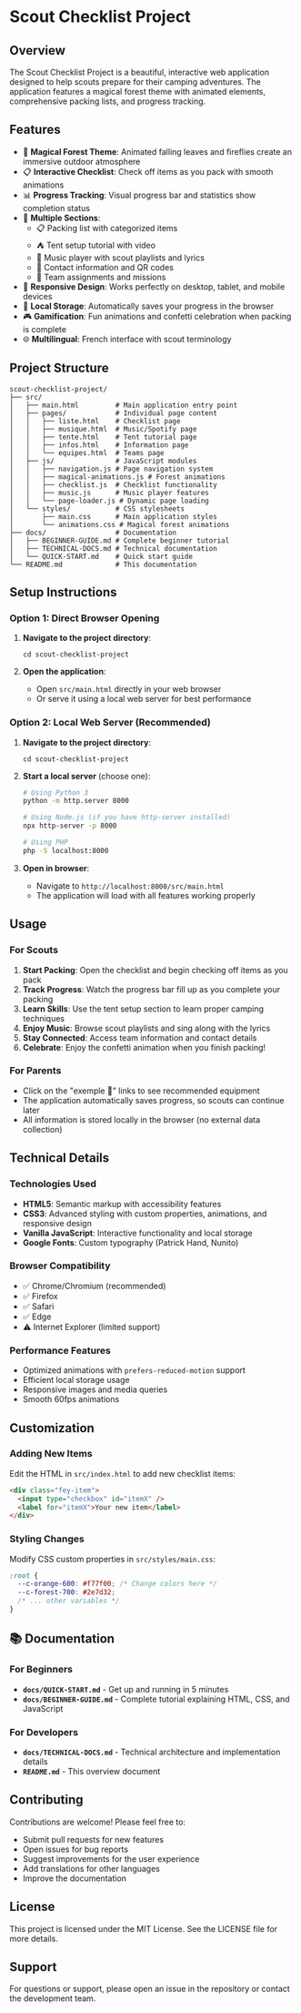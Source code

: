 # Scout Checklist Project

## Overview

The Scout Checklist Project is a beautiful, interactive web application designed to help scouts prepare for their camping adventures. The application features a magical forest theme with animated elements, comprehensive packing lists, and progress tracking.

## Features

- 🌲 **Magical Forest Theme**: Animated falling leaves and fireflies create an immersive outdoor atmosphere
- 📋 **Interactive Checklist**: Check off items as you pack with smooth animations
- 📊 **Progress Tracking**: Visual progress bar and statistics show completion status
- 🎯 **Multiple Sections**:
  - 📋 Packing list with categorized items
  - ⛺ Tent setup tutorial with video
  - 🎵 Music player with scout playlists and lyrics
  - 📱 Contact information and QR codes
  - 👥 Team assignments and missions
- 📱 **Responsive Design**: Works perfectly on desktop, tablet, and mobile devices
- 💾 **Local Storage**: Automatically saves your progress in the browser
- 🎮 **Gamification**: Fun animations and confetti celebration when packing is complete
- 🌐 **Multilingual**: French interface with scout terminology

## Project Structure

```
scout-checklist-project/
├── src/
│   ├── main.html         # Main application entry point
│   ├── pages/            # Individual page content
│   │   ├── liste.html    # Checklist page
│   │   ├── musique.html  # Music/Spotify page
│   │   ├── tente.html    # Tent tutorial page
│   │   ├── infos.html    # Information page
│   │   └── equipes.html  # Teams page
│   ├── js/               # JavaScript modules
│   │   ├── navigation.js # Page navigation system
│   │   ├── magical-animations.js # Forest animations
│   │   ├── checklist.js  # Checklist functionality
│   │   ├── music.js      # Music player features
│   │   └── page-loader.js # Dynamic page loading
│   └── styles/           # CSS stylesheets
│       ├── main.css      # Main application styles
│       └── animations.css # Magical forest animations
├── docs/                 # Documentation
│   ├── BEGINNER-GUIDE.md # Complete beginner tutorial
│   ├── TECHNICAL-DOCS.md # Technical documentation
│   └── QUICK-START.md    # Quick start guide
└── README.md             # This documentation
```

## Setup Instructions

### Option 1: Direct Browser Opening

1. **Navigate to the project directory**:

   ```
   cd scout-checklist-project
   ```

2. **Open the application**:
   - Open `src/main.html` directly in your web browser
   - Or serve it using a local web server for best performance

### Option 2: Local Web Server (Recommended)

1. **Navigate to the project directory**:

   ```
   cd scout-checklist-project
   ```

2. **Start a local server** (choose one):

   ```bash
   # Using Python 3
   python -m http.server 8000

   # Using Node.js (if you have http-server installed)
   npx http-server -p 8000

   # Using PHP
   php -S localhost:8000
   ```

3. **Open in browser**:
   - Navigate to `http://localhost:8000/src/main.html`
   - The application will load with all features working properly

## Usage

### For Scouts

1. **Start Packing**: Open the checklist and begin checking off items as you pack
2. **Track Progress**: Watch the progress bar fill up as you complete your packing
3. **Learn Skills**: Use the tent setup section to learn proper camping techniques
4. **Enjoy Music**: Browse scout playlists and sing along with the lyrics
5. **Stay Connected**: Access team information and contact details
6. **Celebrate**: Enjoy the confetti animation when you finish packing!

### For Parents

- Click on the "exemple 🔗" links to see recommended equipment
- The application automatically saves progress, so scouts can continue later
- All information is stored locally in the browser (no external data collection)

## Technical Details

### Technologies Used

- **HTML5**: Semantic markup with accessibility features
- **CSS3**: Advanced styling with custom properties, animations, and responsive design
- **Vanilla JavaScript**: Interactive functionality and local storage
- **Google Fonts**: Custom typography (Patrick Hand, Nunito)

### Browser Compatibility

- ✅ Chrome/Chromium (recommended)
- ✅ Firefox
- ✅ Safari
- ✅ Edge
- ⚠️ Internet Explorer (limited support)

### Performance Features

- Optimized animations with `prefers-reduced-motion` support
- Efficient local storage usage
- Responsive images and media queries
- Smooth 60fps animations

## Customization

### Adding New Items

Edit the HTML in `src/index.html` to add new checklist items:

```html
<div class="fey-item">
  <input type="checkbox" id="itemX" />
  <label for="itemX">Your new item</label>
</div>
```

### Styling Changes

Modify CSS custom properties in `src/styles/main.css`:

```css
:root {
  --c-orange-600: #f77f00; /* Change colors here */
  --c-forest-700: #2e7d32;
  /* ... other variables */
}
```

## 📚 Documentation

### For Beginners

- **`docs/QUICK-START.md`** - Get up and running in 5 minutes
- **`docs/BEGINNER-GUIDE.md`** - Complete tutorial explaining HTML, CSS, and JavaScript

### For Developers

- **`docs/TECHNICAL-DOCS.md`** - Technical architecture and implementation details
- **`README.md`** - This overview document

## Contributing

Contributions are welcome! Please feel free to:

- Submit pull requests for new features
- Open issues for bug reports
- Suggest improvements for the user experience
- Add translations for other languages
- Improve the documentation

## License

This project is licensed under the MIT License. See the LICENSE file for more details.

## Support

For questions or support, please open an issue in the repository or contact the development team.
